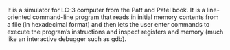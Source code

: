 It is a simulator for LC-3 computer from the Patt and Patel book. It is a line-oriented command-line program that reads in initial memory contents from a file (in hexadecimal format) and then lets the user enter commands to execute the program’s instructions and inspect registers and memory (much like an interactive debugger such as gdb).
